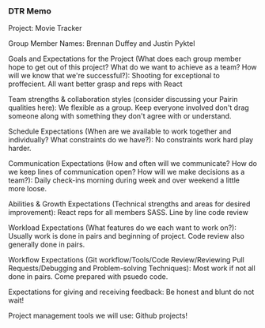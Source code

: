 ### DTR Memo

Project: Movie Tracker

Group Member Names: Brennan Duffey and Justin Pyktel

Goals and Expectations for the Project (What does each group member hope to get out of this project? What do we want to achieve as a team? How will we know that we're successful?): 
Shooting for exceptional to proffecient. All want better grasp and reps with React
	
Team strengths & collaboration styles (consider discussing your Pairin qualities here): 
We flexible as a group. Keep everyone involved don't drag someone along with something they don't agree with or understand.


Schedule Expectations (When are we available to work together and individually? What constraints do we have?):
No constraints work hard play harder.


Communication Expectations (How and often will we communicate? How do we keep lines of communication open? How will we make decisions as a team?): Daily check-ins morning during week and over weekend a little more loose.


Abilities & Growth Expectations (Technical strengths and areas for desired improvement):
React reps for all members SASS. Line by line code review

Workload Expectations (What features do we each want to work on?): 
Usually work is done in pairs and beginning of project. Code review also generally done in pairs.

Workflow Expectations (Git workflow/Tools/Code Review/Reviewing Pull Requests/Debugging and Problem-solving Techniques): 
Most work if not all done in pairs. Come prepared with psuedo code.

Expectations for giving and receiving feedback:
Be honest and blunt do not wait!

Project management tools we will use:
Github projects!


